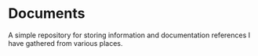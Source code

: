# Documents
A simple repository for storing information and documentation references I have gathered from various places.
